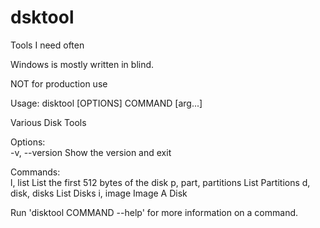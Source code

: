 # dsktool
Tools I need often

Windows is mostly written in blind.

NOT for production use

Usage: disktool [OPTIONS] COMMAND [arg...]

Various Disk Tools
                        
Options:                
  -v, --version         Show the version and exit
                        
Commands:               
  l, list               List the first 512 bytes of the disk
  p, part, partitions   List Partitions
  d, disk, disks        List Disks
  i, image              Image A Disk
                        
Run 'disktool COMMAND --help' for more information on a command.